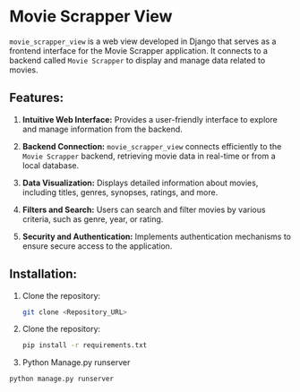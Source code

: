 # Movie Scrapper View

`movie_scrapper_view` is a web view developed in Django that serves as a frontend interface for the Movie Scrapper application. It connects to a backend called `Movie Scrapper` to display and manage data related to movies.

## Features:

1. **Intuitive Web Interface:** Provides a user-friendly interface to explore and manage information from the backend.

2. **Backend Connection:** `movie_scrapper_view` connects efficiently to the `Movie Scrapper` backend, retrieving movie data in real-time or from a local database.

3. **Data Visualization:** Displays detailed information about movies, including titles, genres, synopses, ratings, and more.

4. **Filters and Search:** Users can search and filter movies by various criteria, such as genre, year, or rating.

5. **Security and Authentication:** Implements authentication mechanisms to ensure secure access to the application.

## Installation:

1. Clone the repository:
   ```bash
   git clone <Repository_URL>

2. Clone the repository:
   ```bash
   pip install -r requirements.txt

4. Python Manage.py runserver
  ```bash
  python manage.py runserver


